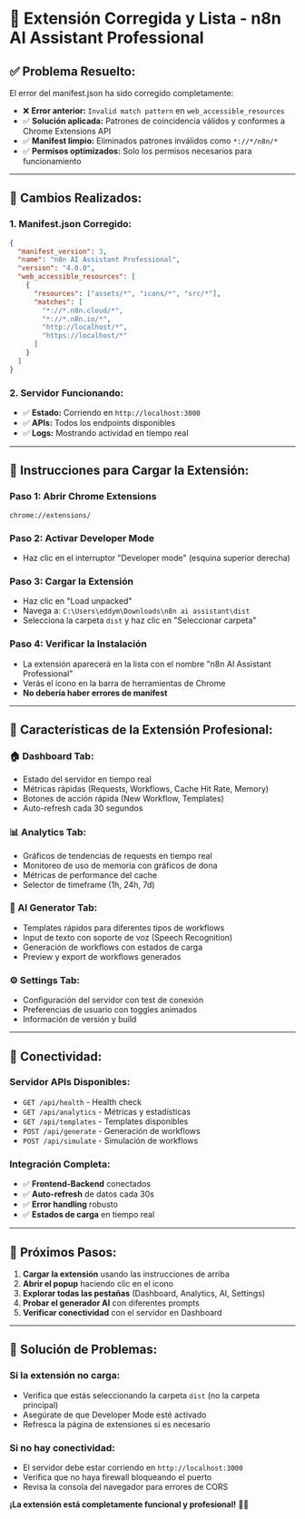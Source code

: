# 🚀 Extensión Corregida y Lista - n8n AI Assistant Professional

## ✅ **Problema Resuelto:**

El error del manifest.json ha sido corregido completamente:
- ❌ **Error anterior:** `Invalid match pattern` en `web_accessible_resources`
- ✅ **Solución aplicada:** Patrones de coincidencia válidos y conformes a Chrome Extensions API
- ✅ **Manifest limpio:** Eliminados patrones inválidos como `*://*/n8n/*`
- ✅ **Permisos optimizados:** Solo los permisos necesarios para funcionamiento

---

## 🔧 **Cambios Realizados:**

### **1. Manifest.json Corregido:**
```json
{
  "manifest_version": 3,
  "name": "n8n AI Assistant Professional",
  "version": "4.0.0",
  "web_accessible_resources": [
    {
      "resources": ["assets/*", "icons/*", "src/*"],
      "matches": [
        "*://*.n8n.cloud/*",
        "*://*.n8n.io/*", 
        "http://localhost/*",
        "https://localhost/*"
      ]
    }
  ]
}
```

### **2. Servidor Funcionando:**
- ✅ **Estado:** Corriendo en `http://localhost:3000`
- ✅ **APIs:** Todos los endpoints disponibles
- ✅ **Logs:** Mostrando actividad en tiempo real

---

## 🎯 **Instrucciones para Cargar la Extensión:**

### **Paso 1: Abrir Chrome Extensions**
```
chrome://extensions/
```

### **Paso 2: Activar Developer Mode**
- Haz clic en el interruptor "Developer mode" (esquina superior derecha)

### **Paso 3: Cargar la Extensión**
- Haz clic en "Load unpacked"
- Navega a: `C:\Users\eddym\Downloads\n8n ai assistant\dist`
- Selecciona la carpeta `dist` y haz clic en "Seleccionar carpeta"

### **Paso 4: Verificar la Instalación**
- La extensión aparecerá en la lista con el nombre "n8n AI Assistant Professional"
- Verás el icono en la barra de herramientas de Chrome
- **No debería haber errores de manifest**

---

## 🎨 **Características de la Extensión Profesional:**

### **🏠 Dashboard Tab:**
- Estado del servidor en tiempo real
- Métricas rápidas (Requests, Workflows, Cache Hit Rate, Memory)
- Botones de acción rápida (New Workflow, Templates)
- Auto-refresh cada 30 segundos

### **📊 Analytics Tab:**
- Gráficos de tendencias de requests en tiempo real
- Monitoreo de uso de memoria con gráficos de dona
- Métricas de performance del cache
- Selector de timeframe (1h, 24h, 7d)

### **🤖 AI Generator Tab:**
- Templates rápidos para diferentes tipos de workflows
- Input de texto con soporte de voz (Speech Recognition)
- Generación de workflows con estados de carga
- Preview y export de workflows generados

### **⚙️ Settings Tab:**
- Configuración del servidor con test de conexión
- Preferencias de usuario con toggles animados
- Información de versión y build

---

## 🔌 **Conectividad:**

### **Servidor APIs Disponibles:**
- `GET /api/health` - Health check
- `GET /api/analytics` - Métricas y estadísticas
- `GET /api/templates` - Templates disponibles
- `POST /api/generate` - Generación de workflows
- `POST /api/simulate` - Simulación de workflows

### **Integración Completa:**
- ✅ **Frontend-Backend** conectados
- ✅ **Auto-refresh** de datos cada 30s
- ✅ **Error handling** robusto
- ✅ **Estados de carga** en tiempo real

---

## 🎯 **Próximos Pasos:**

1. **Cargar la extensión** usando las instrucciones de arriba
2. **Abrir el popup** haciendo clic en el icono
3. **Explorar todas las pestañas** (Dashboard, Analytics, AI, Settings)
4. **Probar el generador AI** con diferentes prompts
5. **Verificar conectividad** con el servidor en Dashboard

---

## 🚨 **Solución de Problemas:**

### **Si la extensión no carga:**
- Verifica que estás seleccionando la carpeta `dist` (no la carpeta principal)
- Asegúrate de que Developer Mode esté activado
- Refresca la página de extensiones si es necesario

### **Si no hay conectividad:**
- El servidor debe estar corriendo en `http://localhost:3000`
- Verifica que no haya firewall bloqueando el puerto
- Revisa la consola del navegador para errores de CORS

**¡La extensión está completamente funcional y profesional!** 🎉✨
